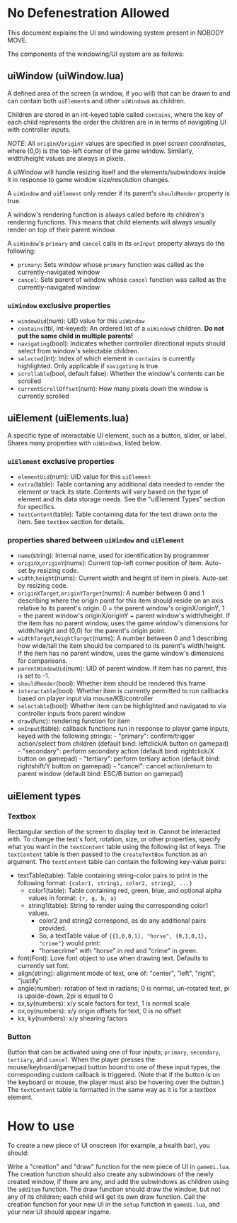 # No Defenestration Allowed

This document explains the UI and windowing system present in NOBODY MOVE.

The components of the windowing/UI system are as follows:

## uiWindow (uiWindow.lua)

A defined area of the screen (a window, if you will) that can be drawn to and can contain both
`uiElement`s and other `uiWindow`s as children.

Children are stored in an int-keyed table called `contains`, where the key of each child represents
the order the children are in in terms of navigating UI with controller inputs.

*NOTE*: 
All `originX`/`originY` values are specified in pixel *screen coordinates*,
where (0,0) is the top-left corner of the game window.
Similarly, width/height values are always in pixels.

A uiWindow will handle resizing itself and the elements/subwindows inside it in response
to game window size/resolution changes.

A `uiWindow` and `uiElement` only render if its parent's `shouldRender` property is true.

A window's rendering function is always called before its children's rendering functions.
This means that child elements will always visually render on top of their parent window.

A `uiWindow`'s `primary` and `cancel` calls in its `onInput` property always do the following:
- `primary`: Sets window whose `primary` function was called as the currently-navigated window
- `cancel`: Sets parent of window whose `cancel` function was called as the currently-navigated window

### `uiWindow` exclusive properties

- `windowUid`(num): UID value for this `uiWindow`
- `contains`(tbl, int-keyed): An ordered list of a `uiWindow`s children. **Do not put the same child in multiple parents!**
- `navigating`(bool): Indicates whether controller directional inputs should select from window's selectable children.
- `selected`(int): Index of which element in `contains` is currently highlighted. Only applicable if `navigating` is true.
- `scrollable`(bool, default false): Whether the window's contents can be scrolled
- `currentScrollOffset`(num): How many pixels down the window is currently scrolled

## uiElement (uiElements.lua)

A specific type of interactable UI element, such as a button, slider, or label.
Shares many properties with `uiWindow`s, listed below.

### `uiElement` exclusive properties

- `elementUid`(num): UID value for this `uiElement`
- `extra`(table): Table containing any additional data needed to render the element or track its state.
                  Contents will vary based on the type of element and its data storage needs.
                  See the "uiElement Types" section for specifics.
- `textContent`(table): Table containing data for the text drawn onto the item. See `textbox` section for details.

### properties shared between `uiWindow` and `uiElement`

- `name`(string): Internal name, used for identification by programmer
- `originX`,`originY`(nums): Current top-left corner position of item. Auto-set by resizing code.
- `width`,`height`(nums): Current width and height of item in pixels. Auto-set by resizing code.
- `originXTarget`,`originYTarget`(nums): A number between 0 and 1 describing where the origin point for this item should reside on an axis relative to its parent's origin.
                                         0 = the parent window's originX/originY, 1 = the parent window's originX/originY + parent window's width/height.
                                         If the item has no parent window, uses the game window's dimensions for width/height and (0,0) for the parent's origin point.
- `widthTarget`,`heightTarget`(nums): A number between 0 and 1 describing how wide/tall the item should be compared to its parent's width/height.
                                      If the item has no parent window, uses the game window's dimensions for comparisons.
- `parentWindowUid`(num): UID of parent window. If item has no parent, this is set to -1.
- `shouldRender`(bool): Whether item should be rendered this frame
- `interactable`(bool): Whether item is currently permitted to run callbacks based on player input via mouse/KB/controller
- `selectable`(bool): Whether item can be highlighted and navigated to via controller inputs from parent window
- `draw`(func): rendering function for item
- `onInput`(table): callback functions run in response to player game inputs, keyed with the following strings:
                    - "primary": confirm/trigger action/select from children (default bind: leftclick/A button on gamepad)
                    - "secondary": perform secondary action (default bind: rightclick/X button on gamepad)
                    - "tertiary": perform tertiary action (default bind: rightshift/Y button on gamepad)
                    - "cancel": cancel action/return to parent window (default bind: ESC/B button on gamepad)
## uiElement types

### Textbox

Rectangular section of the screen to display text in.
Cannot be interacted with.
To change the text's font, rotation, size, or other properties,
specify what you want in the `textContent` table using the following list of keys.
The `textContent` table is then passed to the `createTextBox` function as an argument.
The `textContent` table can contain the following key-value pairs:

- textTable(table): Table containing string-color pairs to print in the following format: `{color1, string1, color2, string2, ...}`
    - color1(table): Table containing red, green, blue, and optional alpha values in format: `{r, g, b, a}`
    - string1(table): String to render using the corresponding color1 values.
        - color2 and string2 correspond, as do any additional pairs provided.
        - So, a textTable value of `{{1,0,0,1}, "horse", {0,1,0,1}, "crime"}` would print:
        - "horsecrime" with "horse" in red and "crime" in green.
- font(Font): Love font object to use when drawing text. Defaults to currently set font.
- align(string): alignment mode of text, one of: "center", "left", "right", "justify"
- angle(number): rotation of text in radians; 0 is normal, un-rotated text, pi is upside-down, 2pi is equal to 0
- sx,sy(numbers): x/y scale factors for text, 1 is normal scale
- ox,oy(numbers): x/y origin offsets for text, 0 is no offset
- kx, ky(numbers): x/y shearing factors

### Button

Button that can be activated using one of four inputs; `primary`, `secondary`, `tertiary`, and `cancel`.
When the player presses the mouse/keyboard/gamepad button bound to one of these input types,
the corresponding custom callback is triggered.
(Note that if the button is on the keyboard or mouse, the player must also be hovering over the button.)
The `textContent` table is formatted in the same way as it is for a textbox element.

# How to use

To create a new piece of UI onscreen (for example, a health bar), you should:

Write a "creation" and "draw" function for the new piece of UI in `gameUi.lua`.
The creation function should also create any subwindows of the newly created window, if there are any,
and add the subwindows as children using the `addItem` function.
The draw function should draw the window, but not any of its children;
each child will get its own draw function.
Call the creation function for your new UI in the `setup` function in `gameUi.lua`,
and your new UI should appear ingame.
